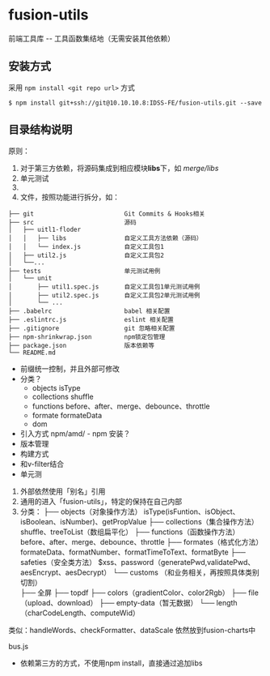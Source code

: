 # fusion-utils

前端工具库 -- 工具函数集结地（无需安装其他依赖）

## 安装方式

采用 `npm install <git repo url>` 方式
```shell
$ npm install git+ssh://git@10.10.10.8:IDSS-FE/fusion-utils.git --save
```

## 目录结构说明

原则：
1. 对于第三方依赖，将源码集成到相应模块**libs**下，如 *merge/libs*
2. 单元测试
3.
4. 文件，按照功能进行拆分，如：


```
├── git                         Git Commits & Hooks相关
├── src                         源码
│   ├── uitl1-floder            
│   │   ├── libs                自定义工具方法依赖（源码）
│   │   └── index.js            自定义工具包1
│   ├── util2.js                自定义工具包2
│   └──...                     
├── tests                       单元测试用例
│   └── unit          
│       ├── util1.spec.js       自定义工具包1单元测试用例
│       ├── util2.spec.js       自定义工具包2单元测试用例
│       └── ...                 
├── .babelrc                    babel 相关配置
├── .eslintrc.js                eslint 相关配置
├── .gitignore                  git 忽略相关配置
├── npm-shrinkwrap.json         npm锁定包管理
├── package.json                版本依赖等
└── README.md                   
```


- 前缀统一控制，并且外部可修改
- 分类？
    - objects   isType
    - collections   shuffle
    - functions     before、after、merge、debounce、throttle
    - formate       formateData  
    - dom
- 引入方式 npm/amd/ - npm 安装？
- 版本管理
- 构建方式
- 和v-filter结合
- 单元测


1. 外部依然使用「别名」引用
2. 通用的进入「fusion-utils」，特定的保持在自己内部
3. 分类：
├── objects（对象操作方法）       isType(isFuntion、isObject、isBoolean、isNumber)、getPropValue
├── collections（集合操作方法）   shuffle、treeToList（数组扁平化）
├── functions（函数操作方法）     before、after、merge、debounce、throttle
├── formates（格式化方法）        formateData、formatNumber、formatTimeToText、formatByte
├── safeties（安全类方法）        $xss、password（generatePwd,validatePwd、aesEncrypt、aesDecrypt）
└── customs （和业务相关，再按照具体类别切割）   
       ├── 全屏
       ├── topdf
       ├── colors（gradientColor、color2Rgb）
       ├── file（upload、download）
       ├── empty-data（暂无数据）
       └── length（charCodeLength、computeWid）

类似：handleWords、checkFormatter、dataScale 依然放到fusion-charts中

bus.js

- 依赖第三方的方式，不使用npm install，直接通过追加libs

